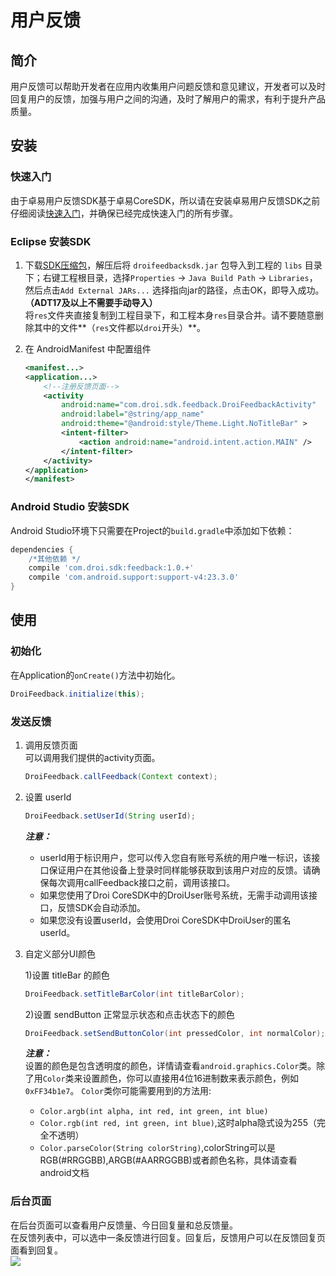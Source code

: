 ﻿# 用户反馈

## 简介
用户反馈可以帮助开发者在应用内收集用户问题反馈和意见建议，开发者可以及时回复用户的反馈，加强与用户之间的沟通，及时了解用户的需求，有利于提升产品质量。

## 安装
### 快速入门
由于卓易用户反馈SDK基于卓易CoreSDK，所以请在安装卓易用户反馈SDK之前仔细阅读[快速入门](http://baastest.droi.cn/Index/docStart.html)，并确保已经完成快速入门的所有步骤。

### Eclipse 安装SDK
1. 下载[SDK压缩包]()，解压后将 `droifeedbacksdk.jar` 包导入到工程的 `libs` 目录下；右键工程根目录，选择`Properties` -> `Java Build Path` -> `Libraries`，然后点击`Add External JARs...` 选择指向jar的路径，点击OK，即导入成功。**（ADT17及以上不需要手动导入）**  
将`res`文件夹直接复制到工程目录下，和工程本身`res`目录合并。请不要随意删除其中的文件**（`res`文件都以`droi`开头）**。

2. 在 AndroidManifest 中配置组件 

    ``` xml
    <manifest...>
    <application...>
        <!--注册反馈页面-->
        <activity
            android:name="com.droi.sdk.feedback.DroiFeedbackActivity"
            android:label="@string/app_name"
            android:theme="@android:style/Theme.Light.NoTitleBar" >
            <intent-filter>
                <action android:name="android.intent.action.MAIN" />
            </intent-filter>
        </activity>
    </application>
    </manifest>
    ```

### Android Studio 安装SDK
Android Studio环境下只需要在Project的`build.gradle`中添加如下依赖：
``` groovy
dependencies {
    /*其他依赖 */
    compile 'com.droi.sdk:feedback:1.0.+'
    compile 'com.android.support:support-v4:23.3.0'
}
```

## 使用
### 初始化
在Application的`onCreate()`方法中初始化。
``` java
DroiFeedback.initialize(this);
```

### 发送反馈
1. 调用反馈页面  
	可以调用我们提供的activity页面。  
    ``` java
    DroiFeedback.callFeedback(Context context);
    ```

2. 设置 userId
    ``` java
    DroiFeedback.setUserId(String userId);
    ```   
	***注意：***
	* userId用于标识用户，您可以传入您自有账号系统的用户唯一标识，该接口保证用户在其他设备上登录时同样能够获取到该用户对应的反馈。请确保每次调用callFeedback接口之前，调用该接口。  
	* 如果您使用了Droi CoreSDK中的DroiUser账号系统，无需手动调用该接口，反馈SDK会自动添加。  
	* 如果您没有设置userId，会使用Droi CoreSDK中DroiUser的匿名userId。

3. 自定义部分UI颜色

    1)设置 titleBar 的颜色
    ``` java
    DroiFeedback.setTitleBarColor(int titleBarColor);
    ```
    
    2)设置 sendButton 正常显示状态和点击状态下的颜色
    ``` java
    DroiFeedback.setSendButtonColor(int pressedColor, int normalColor);
    ```
    
    ***注意：***  
    设置的颜色是包含透明度的颜色，详情请查看`android.graphics.Color`类。除了用`Color`类来设置颜色，你可以直接用4位16进制数来表示颜色，例如`0xFF34b1e7`。
`Color`类你可能需要用到的方法用:
   * `Color.argb(int alpha, int red, int green, int blue)`
   * `Color.rgb(int red, int green, int blue)`,这时alpha隐式设为255（完全不透明）
   * `Color.parseColor(String colorString)`,colorString可以是RGB(#RRGGBB),ARGB(#AARRGGBB)或者颜色名称，具体请查看android文档

### 后台页面
在后台页面可以查看用户反馈量、今日回复量和总反馈量。  
在反馈列表中，可以选中一条反馈进行回复。回复后，反馈用户可以在反馈回复页面看到回复。  
![](http://baastest.droi.cn/Uploads/DocFile/5767a3458345f.png)